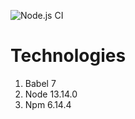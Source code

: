 ![Node.js CI](https://github.com/transybao1393/nab-test/workflows/Node.js%20CI/badge.svg?branch=master)

# Technologies
1. Babel 7
2. Node 13.14.0
3. Npm 6.14.4